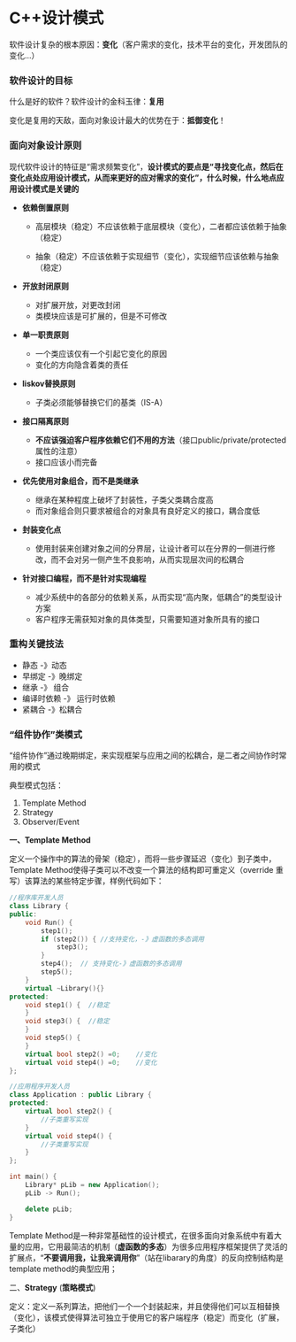 # C++设计模式

软件设计复杂的根本原因：**变化**（客户需求的变化，技术平台的变化，开发团队的变化...）

### 软件设计的目标

什么是好的软件？软件设计的金科玉律：**复用**

变化是复用的天敌，面向对象设计最大的优势在于：**抵御变化**！

### 面向对象设计原则

现代软件设计的特征是“需求频繁变化”，**设计模式的要点是“寻找变化点，然后在变化点处应用设计模式，从而来更好的应对需求的变化”，什么时候，什么地点应用设计模式是关键的**

- **依赖倒置原则**

  - 高层模块（稳定）不应该依赖于底层模块（变化），二者都应该依赖于抽象（稳定）

  - 抽象（稳定）不应该依赖于实现细节（变化），实现细节应该依赖与抽象（稳定）

- **开放封闭原则**
  - 对扩展开放，对更改封闭
  - 类模块应该是可扩展的，但是不可修改

- **单一职责原则**

  - 一个类应该仅有一个引起它变化的原因
  - 变化的方向隐含着类的责任

- **liskov替换原则**
  - 子类必须能够替换它们的基类（IS-A）
- **接口隔离原则**
  - **不应该强迫客户程序依赖它们不用的方法**（接口public/private/protected属性的注意）
  - 接口应该小而完备
- **优先使用对象组合，而不是类继承**
  - 继承在某种程度上破坏了封装性，子类父类耦合度高
  - 而对象组合则只要求被组合的对象具有良好定义的接口，耦合度低
- **封装变化点**
  - 使用封装来创建对象之间的分界层，让设计者可以在分界的一侧进行修改，而不会对另一侧产生不良影响，从而实现层次间的松耦合
- **针对接口编程，而不是针对实现编程**
  - 减少系统中的各部分的依赖关系，从而实现“高内聚，低耦合”的类型设计方案
  - 客户程序无需获知对象的具体类型，只需要知道对象所具有的接口

### 重构关键技法

- 静态 -》动态
- 早绑定 -》晚绑定
- 继承 -》 组合
- 编译时依赖 -》 运行时依赖
- 紧耦合 -》松耦合

### “组件协作”类模式

“组件协作”通过晚期绑定，来实现框架与应用之间的松耦合，是二者之间协作时常用的模式

典型模式包括：

1. Template Method
2. Strategy
3. Observer/Event

**一、Template Method**

定义一个操作中的算法的骨架（稳定），而将一些步骤延迟（变化）到子类中，Template Method使得子类可以不改变一个算法的结构即可重定义（override 重写）该算法的某些特定步骤，样例代码如下：

```c++
//程序库开发人员
class Library {
public:
    void Run() {
        step1();
        if (step2()) { //支持变化，-》虚函数的多态调用
            step3();
        }
        step4();  // 支持变化-》虚函数的多态调用
        step5();
    }
    virtual ~Library(){}
protected:
    void step1() {  //稳定
    }
    void step3() {  //稳定
    }
    void step5() {
    }
    virtual bool step2() =0;    //变化
    virtual void step4() =0;    //变化
};

//应用程序开发人员
class Application : public Library {
protected:
    virtual bool step2() {
        //子类重写实现
    }
    virtual void step4() {
        //子类重写实现
    }
};

int main() {
    Library* pLib = new Application();
    pLib -> Run();

    delete pLib;
}

```

Template Method是一种非常基础性的设计模式，在很多面向对象系统中有着大量的应用，它用最简洁的机制（**虚函数的多态**）为很多应用程序框架提供了灵活的扩展点，“**不要调用我，让我来调用你**”（站在libarary的角度）的反向控制结构是template method的典型应用；

二、**Strategy** (**策略模式**)

定义：定义一系列算法，把他们一个一个封装起来，并且使得他们可以互相替换（变化），该模式使得算法可独立于使用它的客户端程序（稳定）而变化（扩展，子类化）

































